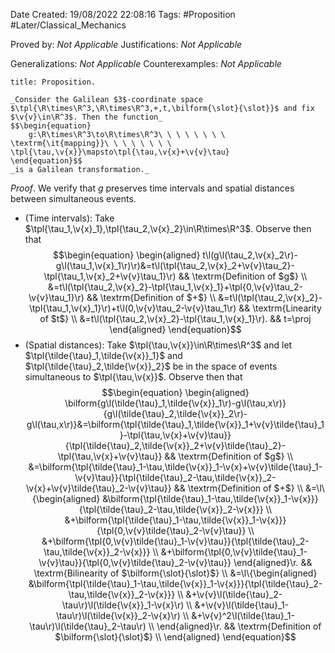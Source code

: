<div class="topSpace"></div>

Date Created: 19/08/2022 22:08:16
Tags: #Proposition #Later/Classical_Mechanics

Proved by: _Not Applicable_
Justifications: _Not Applicable_

Generalizations: _Not Applicable_
Counterexamples: _Not Applicable_

``` ad-Proposition
title: Proposition.

_Consider the Galilean $3$-coordinate space $\tpl{\R\times\R^3,\R\times\R^3,+,t,\bilform{\slot}{\slot}}$ and fix $\v{v}\in\R^3$. Then the function_
$$\begin{equation}
    g:\R\times\R^3\to\R\times\R^3\ \ \ \ \ \ \ \ \textrm{\it{mapping}}\ \ \ \ \ \ \ \ \tpl{\tau,\v{x}}\mapsto\tpl{\tau,\v{x}+\v{v}\tau}
\end{equation}$$
_is a Galilean transformation._

```

_Proof_. We verify that $g$ preserves time intervals and spatial distances between simultaneous events.
* (Time intervals): Take $\tpl{\tau_1,\v{x}_1},\tpl{\tau_2,\v{x}_2}\in\R\times\R^3$. Observe then that
$$\begin{equation}
    \begin{aligned}
        t\l(g\l(\tau_2,\v{x}_2\r)-g\l(\tau_1,\v{x}_1\r)\r)&=t\l(\tpl{\tau_2,\v{x}_2+\v{v}\tau_2}-\tpl{\tau_1,\v{x}_2+\v{v}\tau_1}\r) && \textrm{Definition of $g$} \\
        &=t\l(\tpl{\tau_2,\v{x}_2}-\tpl{\tau_1,\v{x}_1}+\tpl{0,\v{v}\tau_2-\v{v}\tau_1}\r) && \textrm{Definition of $+$} \\
        &=t\l(\tpl{\tau_2,\v{x}_2}-\tpl{\tau_1,\v{x}_1}\r)+t\l(0,\v{v}\tau_2-\v{v}\tau_1\r) && \textrm{Linearity of $t$} \\
        &=t\l(\tpl{\tau_2,\v{x}_2}-\tpl{\tau_1,\v{x}_1}\r). && t=\proj
    \end{aligned}
\end{equation}$$
* (Spatial distances): Take $\tpl{\tau,\v{x}}\in\R\times\R^3$ and let $\tpl{\tilde{\tau}_1,\tilde{\v{x}}_1}$ and $\tpl{\tilde{\tau}_2,\tilde{\v{x}}_2}$ be in the space of events simultaneous to $\tpl{\tau,\v{x}}$. Observe then that
$$\begin{equation}
    \begin{aligned}
        \bilform{g\l(\tilde{\tau}_1,\tilde{\v{x}}_1\r)-g\l(\tau,x\r)}{g\l(\tilde{\tau}_2,\tilde{\v{x}}_2\r)-g\l(\tau,x\r)}&=\bilform{\tpl{\tilde{\tau}_1,\tilde{\v{x}}_1+\v{v}\tilde{\tau}_1}-\tpl{\tau,\v{x}+\v{v}\tau}}{\tpl{\tilde{\tau}_2,\tilde{\v{x}}_2+\v{v}\tilde{\tau}_2}-\tpl{\tau,\v{x}+\v{v}\tau}} && \textrm{Definition of $g$} \\
        &=\bilform{\tpl{\tilde{\tau}_1-\tau,\tilde{\v{x}}_1-\v{x}+\v{v}\tilde{\tau}_1-\v{v}\tau}}{\tpl{\tilde{\tau}_2-\tau,\tilde{\v{x}}_2-\v{x}+\v{v}\tilde{\tau}_2-\v{v}\tau}} && \textrm{Definition of $+$} \\
        &=\l\{\begin{aligned}
            &\bilform{\tpl{\tilde{\tau}_1-\tau,\tilde{\v{x}}_1-\v{x}}}{\tpl{\tilde{\tau}_2-\tau,\tilde{\v{x}}_2-\v{x}}} \\
            &+\bilform{\tpl{\tilde{\tau}_1-\tau,\tilde{\v{x}}_1-\v{x}}}{\tpl{0,\v{v}\tilde{\tau}_2-\v{v}\tau}} \\
            &+\bilform{\tpl{0,\v{v}\tilde{\tau}_1-\v{v}\tau}}{\tpl{\tilde{\tau}_2-\tau,\tilde{\v{x}}_2-\v{x}}} \\
            &+\bilform{\tpl{0,\v{v}\tilde{\tau}_1-\v{v}\tau}}{\tpl{0,\v{v}\tilde{\tau}_2-\v{v}\tau}}
        \end{aligned}\r. && \textrm{Bilinearity of $\bilform{\slot}{\slot}$} \\
        &=\l\{\begin{aligned}
            &\bilform{\tpl{\tilde{\tau}_1-\tau,\tilde{\v{x}}_1-\v{x}}}{\tpl{\tilde{\tau}_2-\tau,\tilde{\v{x}}_2-\v{x}}} \\
            &+\v{v}\l(\tilde{\tau}_2-\tau\r)\l(\tilde{\v{x}}_1-\v{x}\r) \\
            &+\v{v}\l(\tilde{\tau}_1-\tau\r)\l(\tilde{\v{x}}_2-\v{x}\r) \\
            &+\v{v}^2\l(\tilde{\tau}_1-\tau\r)\l(\tilde{\tau}_2-\tau\r) \\
        \end{aligned}\r. && \textrm{Definition of $\bilform{\slot}{\slot}$} \\
    \end{aligned}
\end{equation}$$
